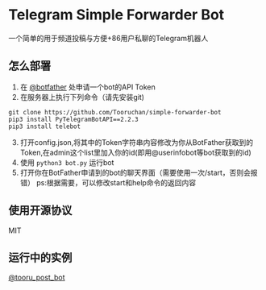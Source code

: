 # Telegram Simple Forwarder Bot
一个简单的用于频道投稿与方便+86用户私聊的Telegram机器人
## 怎么部署
1. 在 [@botfather](https://t.me/botfather) 处申请一个bot的API Token
2. 在服务器上执行下列命令（请先安装git)
```
git clone https://github.com/Tooruchan/simple-forwarder-bot
pip3 install PyTelegramBotAPI==2.2.3
pip3 install telebot
```
3. 打开config.json,将其中的Token字符串内容修改为你从BotFather获取到的Token,在admin这个list里加入你的id(即用@userinfobot等bot获取到的id)
4. 使用 `python3 bot.py` 运行bot
5. 打开你在BotFather申请到的bot的聊天界面（需要使用一次/start，否则会报错）
ps:根据需要，可以修改start和help命令的返回内容

## 使用开源协议
MIT

## 运行中的实例
[@tooru_post_bot](https://t.me/tooru_post_bot)
